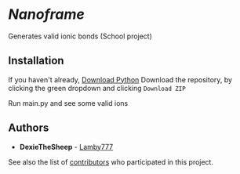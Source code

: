 # ***Nanoframe***
Generates valid ionic bonds (School project)

## Installation
If you haven't already, [Download Python](https://www.python.org/downloads)
Download the repository, by clicking the green dropdown
and clicking ```Download ZIP```

Run main.py and see some valid ions

## Authors
* **DexieTheSheep** - [Lamby777](https://repl.it/@Lamby777)

See also the list of [contributors](https://github.com/Lamby777/Nanoframe/contributors) who participated in this project.
